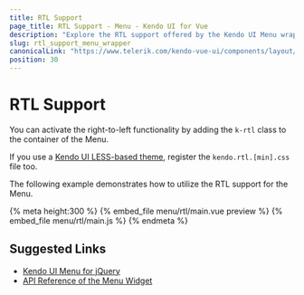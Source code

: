 ```yaml
---
title: RTL Support
page_title: RTL Support - Menu - Kendo UI for Vue
description: "Explore the RTL support offered by the Kendo UI Menu wrapper for Vue."
slug: rtl_support_menu_wrapper
canonicalLink: "https://www.telerik.com/kendo-vue-ui/components/layout/globalization/"
position: 30
---
```


<div><WrapperBanner link="/kendo-vue-ui/components/layout/globalization"></WrapperBanner></div>    

# RTL Support

You can activate the right-to-left functionality by adding the `k-rtl` class to the container of the Menu.

If you use a [Kendo UI LESS-based theme](https://docs.telerik.com/kendo-ui/styles-and-layout/appearance-styling), register the `kendo.rtl.[min].css` file too.

The following example demonstrates how to utilize the RTL support for the Menu.

{% meta height:300 %}
{% embed_file menu/rtl/main.vue preview %}
{% embed_file menu/rtl/main.js %}
{% endmeta %}

## Suggested Links

* [Kendo UI Menu for jQuery](https://docs.telerik.com/kendo-ui/controls/navigation/menu/overview)
* [API Reference of the Menu Widget](https://docs.telerik.com/kendo-ui/api/javascript/ui/menu)
